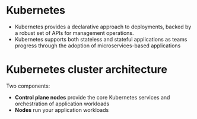 # Kubernetes

- Kubernetes provides a declarative approach to deployments, backed by a robust set of APIs for management operations.
- Kubernetes supports both stateless and stateful applications as teams progress through the adoption of microservices-based applications

# Kubernetes cluster architecture

Two components:
- **Control plane nodes** provide the core Kubernetes services and orchestration of application workloads
- **Nodes** run your application workloads
